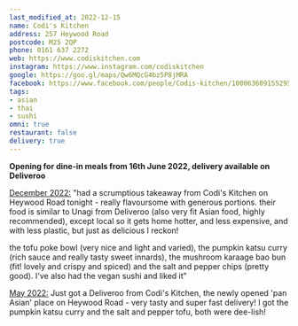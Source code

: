 ```yaml
---
last_modified_at: 2022-12-15
name: Codi's Kitchen
address: 257 Heywood Road
postcode: M25 2QP
phone: 0161 637 2272
web: https://www.codiskitchen.com
instagram: https://www.instagram.com/codiskitchen
google: https://goo.gl/maps/Qw6MQcG4bz5P8jMRA
facebook: https://www.facebook.com/people/Codis-kitchen/100063609155295/
tags:
- asian
- thai
- sushi
omni: true
restaurant: false
delivery: true
---
```


**Opening for dine-in meals from 16th June 2022, delivery available on Deliveroo**

[December 2022:](https://www.facebook.com/groups/veganprestwich/posts/1819448098432598) "had a scrumptious takeaway from Codi's Kitchen on Heywood Road tonight - really flavoursome with generous portions. their food is similar to Unagi from Deliveroo (also very fit Asian food, highly recommended), except local so it gets home hotter, and less expensive, and with less plastic, but just as delicious I reckon!

the tofu poke bowl (very nice and light and varied), the pumpkin katsu curry (rich sauce and really tasty sweet innards), the mushroom karaage bao bun (fit! lovely and crispy and spiced) and the salt and pepper chips (pretty good). I've also had the vegan sushi and liked it"

[May 2022:](https://www.facebook.com/groups/veganprestwich/posts/1654415841602492) Just got a Deliveroo from Codi's Kitchen, the newly opened 'pan Asian' place on Heywood Road - very tasty and super fast delivery! I got the pumpkin katsu curry and the salt and pepper tofu, both were dee-lish!

